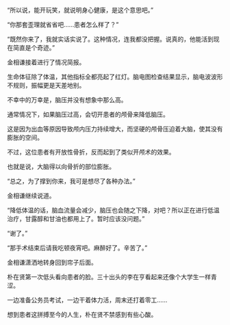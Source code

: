 “所以说，能开玩笑，就说明身心健康，是这个意思吧。”

“你那套歪理就省省吧……患者怎么样了？”

“既然你来了，我就实话实说了。这种情况，连我都没把握。说真的，他能活到现在简直是个奇迹。”

金相谦接着进行了情况简报。

生命体征除了体温，其他指标全都亮起了红灯。脑电图检查结果显示，脑电波波形不规则，振幅更是天差地别。

不幸中的万幸是，脑压并没有想象中那么高。

通常情况下，如果脑压过高，会切开患者的颅骨来降低脑压。

这是因为出血等原因导致颅内压力持续增大，而坚硬的颅骨压迫着大脑，使其没有膨胀的空间。

不过，这位患者有开放性骨折，反而起到了类似开颅术的效果。

也就是说，大脑得以向骨折的部位膨胀。

“总之，为了撑到你来，我可是想尽了各种办法。”

金相谦继续说道。

“降低体温的话，脑血流量会减少，脑压也会随之下降，对吧？所以正在进行低温治疗，甘露醇和甘油也都用上了。暂时应该没问题。”

“谢了。”

“那手术结束后请我吃顿夜宵吧。麻醉好了。辛苦了。”

金相谦潇洒地转身回到帘子后面。

朴在贤第一次低头看向患者的脸。三十出头的李在亨看起来还像个大学生一样青涩。

一边准备公务员考试，一边干着体力活，周末还打着零工……

想到患者这拼搏至今的人生，朴在贤不禁感到有些心酸。